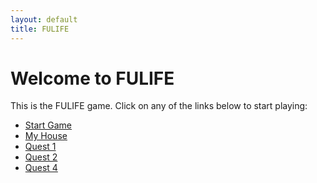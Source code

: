 ```yaml
---
layout: default
title: FULIFE
---
```


# Welcome to FULIFE

This is the FULIFE game. Click on any of the links below to start playing:

- [Start Game](../demo/home.html)
- [My House](../demo/myhouse.html)
- [Quest 1](../demo/quest1.html)
- [Quest 2](../demo/quest2.html)
- [Quest 4](../fulife/quest4.html)

<script>
// Automatically redirect to the game home page
window.location.href = "../demo/home.html";
</script> 
